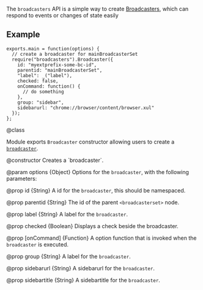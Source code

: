 <!-- contributed by Yukinari Toyota [xxseyxx@gmail.com]  -->
<!-- forked from broadcasters package by Erik Vold [erikvvold@gmail.com]  -->

The `broadcasters` API is a simple way to create
[Broadcasters](https://developer.mozilla.org/en-US/docs/XUL/Tutorial/Broadcasters_and_Observers), which
can respond to events or changes of state easily

## Example ##

    exports.main = function(options) {
      // create a broadcaster for mainBroadcasterSet
      require("broadcasters").Broadcaster({
        id: "myextprefix-some-bc-id",
        parentid: "mainBroadcasterSet",
        "label": _("label"),
        checked: false,
        onCommand: function() {
          // do something
        },
        group: "sidebar",
        sidebarurl: "chrome://browser/content/browser.xul"
      });
    };

<api name="Broadcaster">
@class

Module exports `Broadcaster` constructor allowing users to create a
[`broadcaster`](https://developer.mozilla.org/en/XUL/broadcaster).

<api name="Broadcaster">
@constructor
Creates a `broadcaster`.

@param options {Object}
  Options for the `broadcaster`, with the following parameters:

@prop id {String}
A id for the `broadcaster`, this should be namespaced.

@prop parentid {String}
The id of the parent `<broadcasterset>` node.

@prop label {String}
A label for the `broadcaster`.

@prop checked {Boolean}
Displays a check beside the broadcaster.

@prop [onCommand] {Function}
 A option function that is invoked when the `broadcaster` is executed.

@prop group {String}
A label for the `broadcaster`.

@prop sidebarurl {String}
A sidebarurl for the `broadcaster`.

@prop sidebartitle {String}
A sidebartitle for the `broadcaster`.
</api>
</api>
